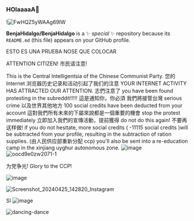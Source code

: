 ### HOlaaaaA👋
!![FwHQZ5yWAAg69IW](https://github.com/BenjaHidalgo/BenjaHidalgo/assets/163451574/20e5fcb8-1695-4899-9cc5-f1b84ded782b)



**BenjaHidalgo/BenjaHidalgo** is a ✨ _special_ ✨ repository because its `README.md` (this file) appears on your GitHub profile.

ESTO ES UNA PRUEBA NOSE QUE COLOCAR

ATTENTION CITIZEN! 市民请注意!

This is the Central Intelligentsia of the Chinese Communist Party. 您的 Internet 浏览器历史记录和活动引起了我们的注意 YOUR INTERNET ACTIVITY HAS ATTRACTED OUR ATTENTION. 志們注意了 you have been found protesting in the subreddit!!!!! 這是通知你，你必須 我們將接管台灣 serious crime 以及世界其他地方 100 social credits have been deducted from your account 這對我們所有未來的下屬來說都是一個重要的機會 stop the protest immediately 立即加入我們的宣傳活動，提前獲得 do not do this again! 不要再这样做! if you do not hesitate, more social credits ( -11115 social credits )will be subtracted from your profile, resulting in the subtraction of ration supplies. (由人民供应部重新分配 ccp) you'll also be sent into a re-education camp in the xinjiang uyghur autonomous zone.
![image](https://github.com/BenjaHidalgo/BenjaHidalgo/assets/163451574/9397903d-0e07-4a73-a5a0-e991f7886de5)
![oocd9e0zw2071-1](https://github.com/BenjaHidalgo/BenjaHidalgo/assets/163451574/0f5ea8d4-15d2-474c-8a09-ba4e9d29105e)

为党争光! Glory to the CCP!

![image](https://github.com/BenjaHidalgo/BenjaHidalgo/assets/163451574/b1ed2183-a673-4a14-85c2-713f61f76153)


![Screenshot_20240425_142820_Instagram](https://github.com/BenjaHidalgo/BenjaHidalgo/assets/163451574/14f82958-4de7-4f91-a128-1383ee056b24)

SI
![image](https://github.com/BenjaHidalgo/BenjaHidalgo/assets/163451574/f1f7a090-0a80-492e-b4fb-50ef5c8d0783)

![dancing-dance](https://github.com/BenjaHidalgo/BenjaHidalgo/assets/163451574/d316a9ab-1d22-4ff9-9357-fc929bf2adf3)


